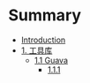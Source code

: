 # Summary

* [Introduction](README.md)
* [1. 工具库](chapter1.md)
   * [1.1 Guava](11.md)
       * [1.1.1](1.1.1基本工具.md)

